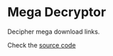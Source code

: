 # Mega Decryptor

Decipher mega download links.

Check the [source code](https://gist.github.com/dinos80152/fa09c00b7befbfce07a7471b042665dc)
